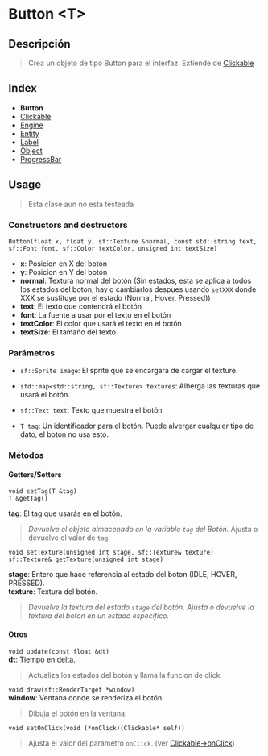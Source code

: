 # Button \<T\>

## Descripción

> Crea un objeto de tipo Button para el interfaz. Extiende de [Clickable](Clickable.md)

## Index

* **Button**
* [Clickable](Clickable.md)
* [Engine](Engine.md)
* [Entity](Entity.md)
* [Label](Label.md)
* [Object](Object.md)
* [ProgressBar](ProgressBar.md)

## Usage

> Esta clase aun no esta testeada

### Constructors and destructors

`Button(float x, float y, sf::Texture &normal, const std::string text, sf::Font font, sf::Color textColor, unsigned int textSize)`

* **x**: Posicion en X del botón
* **y**: Posicion en Y del botón
* **normal**: Textura normal del botón (Sin estados, esta se aplica a todos los estados del boton, hay q cambiarlos despues usando `setXXX` donde XXX se sustituye por el estado (Normal, Hover, Pressed))
* **text**: El texto que contendrá el botón
* **font**: La fuente a usar por el texto en el botón
* **textColor**: El color que usará el texto en el botón 
* **textSize**: El tamaño del texto

### Parámetros

* `sf::Sprite image`: El sprite que se encargara de cargar el texture.

* `std::map<std::string, sf::Texture> textures`: Alberga las texturas que usará el botón.

* `sf::Text text`: Texto que muestra el botón

* `T tag`: Un identificador para el botón. Puede alvergar cualquier tipo de dato, el boton no usa esto.

### Métodos

#### Getters/Setters

```
void setTag(T &tag)
T &getTag()
```

**tag**: El tag que usarás en el botón.<br>
> _Devuelve el objeto almacenado en la variable `tag` del Botón._
> Ajusta o devuelve el valor de `tag`.

```
void setTexture(unsigned int stage, sf::Texture& texture)
sf::Texture& getTexture(unsigned int stage)
```

**stage**: Entero que hace referencia al estado del boton (IDLE, HOVER, PRESSED).<br>
**texture**: Textura del botón.<br>
> _Devuelve la textura del estado `stage` del botón._
> _Ajusta o devuelve la textura del boton en un estado específico._

#### Otros

`void update(const float &dt)`<br>
**dt**: Tiempo en delta.<br>
> Actualiza los estados del botón y llama la funcion de click.

`void draw(sf::RenderTarget *window)`<br>
**window**: Ventana donde se renderiza el botón.<br>
> Dibuja el botón en la ventana.

`void setOnClick(void (*onClick)(Clickable* self))`<br>
> Ajusta el valor del parametro `onClick`. (ver [Clickable->onClick](Clickable.md#métodos))
